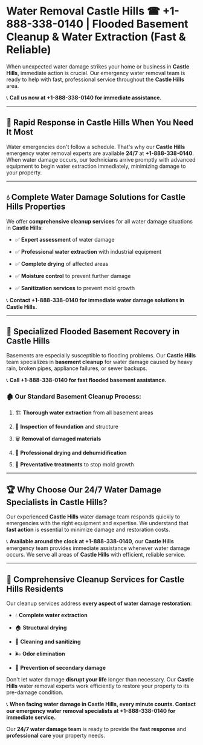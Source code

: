 # Water Removal Castle Hills ☎ +1-888-338-0140 | Flooded Basement Cleanup & Water Extraction (Fast & Reliable)

When unexpected water damage strikes your home or business in **Castle Hills**, immediate action is crucial. Our emergency water removal team is ready to help with fast, professional service throughout the **Castle Hills** area. 

📞 **Call us now at +1-888-338-0140 for immediate assistance.**
---
## 🚀 Rapid Response in Castle Hills When You Need It Most
Water emergencies don't follow a schedule. That's why our **Castle Hills** emergency water removal experts are available **24/7** at **+1-888-338-0140**. When water damage occurs, our technicians arrive promptly with advanced equipment to begin water extraction immediately, minimizing damage to your property.
---
## 💧 Complete Water Damage Solutions for Castle Hills Properties
We offer **comprehensive cleanup services** for all water damage situations in **Castle Hills**:
- ✅ **Expert assessment** of water damage  
- ✅ **Professional water extraction** with industrial equipment  
- ✅ **Complete drying** of affected areas  
- ✅ **Moisture control** to prevent further damage  
- ✅ **Sanitization services** to prevent mold growth  
📞 **Contact +1-888-338-0140 for immediate water damage solutions in Castle Hills.**
---
## 🌊 Specialized Flooded Basement Recovery in Castle Hills
Basements are especially susceptible to flooding problems. Our **Castle Hills** team specializes in **basement cleanup** for water damage caused by heavy rain, broken pipes, appliance failures, or sewer backups. 
📞 **Call +1-888-338-0140 for fast flooded basement assistance.**
### 🏚️ Our Standard Basement Cleanup Process:
1. 🏗️ **Thorough water extraction** from all basement areas  
2. 🔎 **Inspection of foundation** and structure  
3. 🗑️ **Removal of damaged materials**  
4. 💨 **Professional drying and dehumidification**  
5. 🚫 **Preventative treatments** to stop mold growth  
---
## 🏆 Why Choose Our 24/7 Water Damage Specialists in Castle Hills?
Our experienced **Castle Hills** water damage team responds quickly to emergencies with the right equipment and expertise. We understand that **fast action** is essential to minimize damage and restoration costs.
📞 **Available around the clock at +1-888-338-0140**, our **Castle Hills** emergency team provides immediate assistance whenever water damage occurs. We serve all areas of **Castle Hills** with efficient, reliable service.
---
## 🧹 Comprehensive Cleanup Services for Castle Hills Residents
Our cleanup services address **every aspect of water damage restoration**:
- 💧 **Complete water extraction**  
- 🏠 **Structural drying**  
- 🧼 **Cleaning and sanitizing**  
- 🌬️ **Odor elimination**  
- 🚫 **Prevention of secondary damage**  
Don't let water damage **disrupt your life** longer than necessary. Our **Castle Hills** water removal experts work efficiently to restore your property to its pre-damage condition.
📞 **When facing water damage in Castle Hills, every minute counts. Contact our emergency water removal specialists at +1-888-338-0140 for immediate service.**
Our **24/7 water damage team** is ready to provide the **fast response** and **professional care** your property needs.
